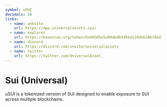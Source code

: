 ```yaml
---
symbol: uSUI
decimals: 18
links:
  - name: website
    url: https://app.universalassets.xyz/
  - name: explorer
    url: https://basescan.org/token/0xb0505e5a99abd03d94a1169e638b78edfed26ea4
  - name: discord
    url: https://discord.com/invite/universalassets
  - name: twitter
    url: https://twitter.com/UniversalAsset_
---
```


# Sui (Universal)

uSUI is a tokenized version of SUI designed to enable exposure to SUI across multiple blockchains.
